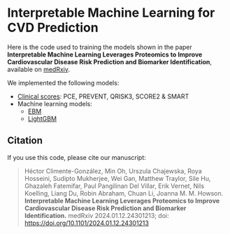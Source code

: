 # Interpretable Machine Learning for CVD Prediction

Here is the code used to training the models shown in the paper **Interpretable Machine Learning Leverages Proteomics to Improve Cardiovascular Disease Risk Prediction and Biomarker Identification**, available on [medRxiv](https://www.medrxiv.org/content/10.1101/2024.01.12.24301213v1).

We implemented the following models:

- [Clinical scores](clinical_scores): PCE, PREVENT, QRISK3, SCORE2 & SMART
- Machine learning models:
  - [EBM](ebm)
  - [LightGBM](lightgbm)

## Citation

If you use this code, please cite our manuscript:

> Héctor Climente-González, Min Oh, Urszula Chajewska, Roya Hosseini, Sudipto Mukherjee, Wei Gan, Matthew Traylor, Sile Hu, Ghazaleh Fatemifar, Paul Pangilinan Del Villar, Erik Vernet, Nils Koelling, Liang Du, Robin Abraham, Chuan Li, Joanna M. M. Howson. 
**Interpretable Machine Learning Leverages Proteomics to Improve Cardiovascular Disease Risk Prediction and Biomarker Identification.** 
medRxiv 2024.01.12.24301213; doi: https://doi.org/10.1101/2024.01.12.24301213
